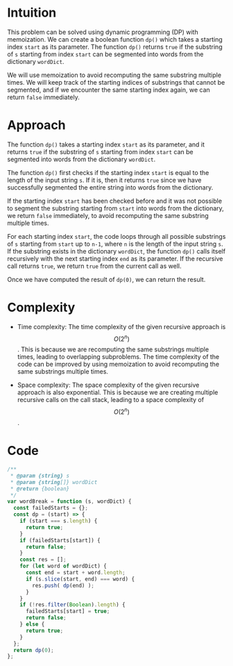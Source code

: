 # Intuition
This problem can be solved using dynamic programming (DP) with memoization. We can create a boolean function `dp()` which takes a starting index `start` as its parameter. The function `dp()` returns `true` if the substring of `s` starting from index `start` can be segmented into words from the dictionary `wordDict`.

We will use memoization to avoid recomputing the same substring multiple times. We will keep track of the starting indices of substrings that cannot be segmented, and if we encounter the same starting index again, we can return `false` immediately.

# Approach
The function `dp()` takes a starting index `start` as its parameter, and it returns `true` if the substring of `s` starting from index `start` can be segmented into words from the dictionary `wordDict`.

The function `dp()` first checks if the starting index `start` is equal to the length of the input string `s`. If it is, then it returns `true` since we have successfully segmented the entire string into words from the dictionary.

If the starting index `start` has been checked before and it was not possible to segment the substring starting from `start` into words from the dictionary, we return `false` immediately, to avoid recomputing the same substring multiple times.

For each starting index `start`, the code loops through all possible substrings of `s` starting from `start` up to `n-1`, where `n` is the length of the input string `s`. If the substring exists in the dictionary `wordDict`, the function `dp()` calls itself recursively with the next starting index `end` as its parameter. If the recursive call returns `true`, we return `true` from the current call as well.

Once we have computed the result of `dp(0)`, we can return the result.

# Complexity
- Time complexity: The time complexity of the given recursive approach is $$O(2^n)$$. This is because we are recomputing the same substrings multiple times, leading to overlapping subproblems. The time complexity of the code can be improved by using memoization to avoid recomputing the same substrings multiple times.
    
- Space complexity: The space complexity of the given recursive approach is also exponential. This is because we are creating multiple recursive calls on the call stack, leading to a space complexity of $$O(2^n)$$.

# Code
```js
/**
 * @param {string} s
 * @param {string[]} wordDict
 * @return {boolean}
 */
var wordBreak = function (s, wordDict) {
  const failedStarts = {};
  const dp = (start) => {
    if (start === s.length) {
      return true;
    }
    if (failedStarts[start]) {
      return false;
    }
    const res = [];
    for (let word of wordDict) {
      const end = start + word.length;
      if (s.slice(start, end) === word) {
        res.push( dp(end) );
      }
    }
    if (!res.filter(Boolean).length) {
      failedStarts[start] = true;
      return false;
    } else {
      return true;
    }
  };
  return dp(0);
};
```